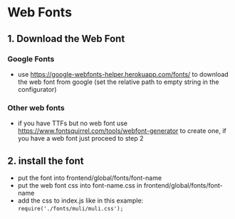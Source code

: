 # Web Fonts

## 1. Download the Web Font

### Google Fonts

- use https://google-webfonts-helper.herokuapp.com/fonts/ to download the web font from google  (set the relative path to empty string in the configurator)


### Other web fonts

- if you have TTFs but no web font use https://www.fontsquirrel.com/tools/webfont-generator to create one, if you have a web font just proceed to step 2


## 2. install the font
- put the font into frontend/global/fonts/font-name
- put the web font css into font-name.css in frontend/global/fonts/font-name
- add the css to index.js like in this example: `require('./fonts/muli/muli.css');`
